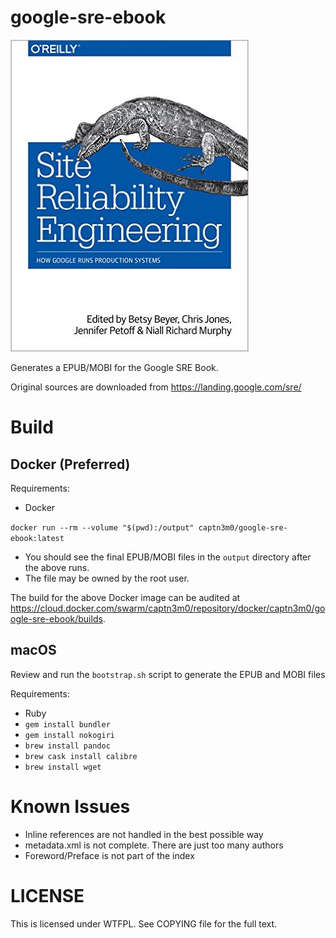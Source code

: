 # google-sre-ebook

![Cover](cover.jpg)

Generates a EPUB/MOBI for the Google SRE Book.

Original sources are downloaded from https://landing.google.com/sre/

# Build

## Docker (Preferred)

Requirements:

- Docker

`docker run --rm --volume "$(pwd):/output" captn3m0/google-sre-ebook:latest`

- You should see the final EPUB/MOBI files in the `output` directory after the above runs.
- The file may be owned by the root user.

The build for the above Docker image can be audited at <https://cloud.docker.com/swarm/captn3m0/repository/docker/captn3m0/google-sre-ebook/builds>.

## macOS

Review and run the `bootstrap.sh` script to generate the EPUB and MOBI files

Requirements:

- Ruby
- `gem install bundler`
- `gem install nokogiri`
- `brew install pandoc`
- `brew cask install calibre`
- `brew install wget`

# Known Issues

- Inline references are not handled in the best possible way
- metadata.xml is not complete. There are just too many authors
- Foreword/Preface is not part of the index

# LICENSE

This is licensed under WTFPL. See COPYING file for the full text.
